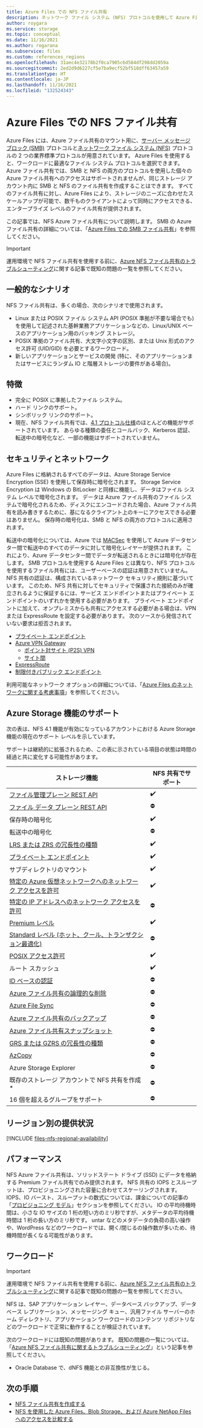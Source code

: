 ```yaml
---
title: Azure Files での NFS ファイル共有
description: ネットワーク ファイル システム (NFS) プロトコルを使用して Azure Files でホストされているファイル共有について説明します。
author: roygara
ms.service: storage
ms.topic: conceptual
ms.date: 11/16/2021
ms.author: rogarana
ms.subservice: files
ms.custom: references_regions
ms.openlocfilehash: 31aec4e32178b2f0ca7905c6d584df298dd2059a
ms.sourcegitcommit: 2ed2d9d6227cf5e7ba9ecf52bf518dff63457a59
ms.translationtype: HT
ms.contentlocale: ja-JP
ms.lasthandoff: 11/16/2021
ms.locfileid: "132524343"
---
```

# <a name="nfs-file-shares-in-azure-files"></a>Azure Files での NFS ファイル共有
Azure Files には、Azure ファイル共有のマウント用に、[サーバー メッセージ ブロック (SMB)](/windows/win32/fileio/microsoft-smb-protocol-and-cifs-protocol-overview) プロトコルと[ネットワーク ファイル システム (NFS)](https://en.wikipedia.org/wiki/Network_File_System) プロトコルの 2 つの業界標準プロトコルが用意されています。 Azure Files を使用すると、ワークロードに最適なファイル システム プロトコルを選択できます。 Azure ファイル共有では、SMB と NFS の両方のプロトコルを使用した個々の Azure ファイル共有へのアクセスはサポートされませんが、同じストレージ アカウント内に SMB と NFS のファイル共有を作成することはできます。 すべてのファイル共有に対し、Azure Files により、ストレージのニーズに合わせたスケールアップが可能で、数千ものクライアントによって同時にアクセスできる、エンタープライズ レベルのファイル共有が提供されます。

この記事では、NFS Azure ファイル共有について説明します。 SMB の Azure ファイル共有の詳細については、「[Azure Files での SMB ファイル共有](files-smb-protocol.md)」を参照してください。

> [!IMPORTANT]
>  運用環境で NFS ファイル共有を使用する前に、[Azure NFS ファイル共有のトラブルシューティング](storage-troubleshooting-files-nfs.md)に関する記事で既知の問題の一覧を参照してください。

## <a name="common-scenarios"></a>一般的なシナリオ
NFS ファイル共有は、多くの場合、次のシナリオで使用されます。

- Linux または POSIX ファイル システム API (POSIX 準拠が不要な場合でも) を使用して記述された基幹業務アプリケーションなどの、Linux/UNIX ベースのアプリケーション用のバッキング ストレージ。
- POSIX 準拠のファイル共有、大文字小文字の区別、または Unix 形式のアクセス許可 (UID/GID) を必要とするワークロード。
- 新しいアプリケーションとサービスの開発 (特に、そのアプリケーションまたはサービスにランダム IO と階層ストレージの要件がある場合)。 

## <a name="features"></a>特徴
- 完全に POSIX に準拠したファイル システム。
- ハード リンクのサポート。
- シンボリック リンクのサポート。
- 現在、NFS ファイル共有では、[4.1 プロトコル仕様](https://tools.ietf.org/html/rfc5661)のほとんどの機能がサポートされています。 あらゆる種類の委任とコールバック、Kerberos 認証、転送中の暗号化など、一部の機能はサポートされていません。


## <a name="security-and-networking"></a>セキュリティとネットワーク
Azure Files に格納されるすべてのデータは、Azure Storage Service Encryption (SSE) を使用して保存時に暗号化されます。 Storage Service Encryption は Windows の BitLocker と同様に機能し、データはファイル システム レベルで暗号化されます。 データは Azure ファイル共有のファイル システムで暗号化されるため、ディスクにエンコードされた場合、Azure ファイル共有を読み書きするために、基になるクライアント上のキーにアクセスできる必要はありません。 保存時の暗号化は、SMB と NFS の両方のプロトコルに適用されます。

転送中の暗号化については、Azure では [MACSec](https://en.wikipedia.org/wiki/IEEE_802.1AE) を使用して Azure データセンター間で転送中のすべてのデータに対して暗号化レイヤーが提供されます。 これにより、Azure データセンター間でデータが転送されるときには暗号化が存在します。 SMB プロトコルを使用する Azure Files とは異なり、NFS プロトコルを使用するファイル共有には、ユーザーベースの認証は用意されていません。 NFS 共有の認証は、構成されているネットワーク セキュリティ規則に基づいています。 このため、NFS 共有に対してセキュリティで保護された接続のみが確立されるように保証するには、サービス エンドポイントまたはプライベート エンドポイントのいずれかを使用する必要があります。 プライベート エンドポイントに加えて、オンプレミスからも共有にアクセスする必要がある場合は、VPN または ExpressRoute を設定する必要があります。 次のソースから発信されていない要求は拒否されます。

- [プライベート エンドポイント](storage-files-networking-overview.md#private-endpoints)
- [Azure VPN Gateway](../../vpn-gateway/vpn-gateway-about-vpngateways.md)
    - [ポイント対サイト (P2S) VPN](../../vpn-gateway/point-to-site-about.md)
    - [サイト間](../../vpn-gateway/design.md#s2smulti)
- [ExpressRoute](../../expressroute/expressroute-introduction.md)
- [制限付きパブリック エンドポイント](storage-files-networking-overview.md#storage-account-firewall-settings)

利用可能なネットワーク オプションの詳細については、「[Azure Files のネットワークに関する考慮事項](storage-files-networking-overview.md)」を参照してください。

## <a name="support-for-azure-storage-features"></a>Azure Storage 機能のサポート

次の表は、NFS 4.1 機能が有効になっているアカウントにおける Azure Storage 機能の現在のサポート レベルを示しています。 

サポートは継続的に拡張されるため、この表に示されている項目の状態は時間の経過と共に変化する可能性があります。

| ストレージ機能 | NFS 共有でサポート |
|-----------------|---------|
| [ファイル管理プレーン REST API](/rest/api/storagerp/file-shares) | ✔️ |
| [ファイル データ プレーン REST API](/rest/api/storageservices/file-service-rest-api)| ⛔ |
| 保存時の暗号化|   ✔️ |
| 転送中の暗号化| ⛔ |
| [LRS または ZRS の冗長性の種類](storage-files-planning.md#redundancy)|  ✔️ |
| [プライベート エンドポイント](storage-files-networking-overview.md#private-endpoints) | ✔️  |
| サブディレクトリのマウント|  ✔️ |
| [特定の Azure 仮想ネットワークへのネットワーク アクセスを許可](storage-files-networking-endpoints.md#restrict-access-to-the-public-endpoint-to-specific-virtual-networks)|  ✔️  |
| [特定の IP アドレスへのネットワーク アクセスを許可](../common/storage-network-security.md?toc=%2fazure%2fstorage%2ffiles%2ftoc.json#grant-access-from-an-internet-ip-range)| ⛔ |
| [Premium レベル](storage-files-planning.md#storage-tiers) |  ✔️  |
| [Standard レベル (ホット、クール、トランザクション最適化)](storage-files-planning.md#storage-tiers)| ⛔ |
| [POSIX アクセス許可](https://en.wikipedia.org/wiki/File-system_permissions#Notation_of_traditional_Unix_permissions)|  ✔️  |
| ルート スカッシュ|  ✔️  |
| [ID ベースの認証](storage-files-active-directory-overview.md) | ⛔ |
| [Azure ファイル共有の論理的な削除](storage-files-prevent-file-share-deletion.md) | ⛔  |
| [Azure File Sync](../file-sync/file-sync-introduction.md)| ⛔ |
| [Azure ファイル共有のバックアップ](../../backup/azure-file-share-backup-overview.md)| ⛔ |
| [Azure ファイル共有スナップショット](storage-snapshots-files.md)| ⛔ |
| [GRS または GZRS の冗長性の種類](storage-files-planning.md#redundancy)| ⛔ |
| [AzCopy](../common/storage-use-azcopy-v10.md?toc=%2fazure%2fstorage%2ffiles%2ftoc.json)| ⛔ |
| Azure Storage Explorer| ⛔ |
| 既存のストレージ アカウントで NFS 共有を作成*| ⛔ |
| 16 個を超えるグループをサポート| ⛔ |

## <a name="regional-availability"></a>リージョン別の提供状況

[!INCLUDE [files-nfs-regional-availability](../../../includes/files-nfs-regional-availability.md)]

## <a name="performance"></a>パフォーマンス
NFS Azure ファイル共有は、ソリッドステート ドライブ (SSD) にデータを格納する Premium ファイル共有でのみ提供されます。 NFS 共有の IOPS とスループットは、プロビジョニングされた容量に合わせてスケーリングされます。 IOPS、IO バースト、スループットの数式については、課金についての記事の「[プロビジョニング モデル](understanding-billing.md#provisioned-model)」セクションを参照してください。 IO の平均待機時間は、小さな IO サイズの 1 桁の短い方のミリ秒ですが、メタデータの平均待機時間は 1 桁の長い方のミリ秒です。 untar などのメタデータの負荷の高い操作や、WordPress などのワークロードでは、開く/閉じるの操作数が多いため、待機時間が長くなる可能性があります。

## <a name="workloads"></a>ワークロード
> [!IMPORTANT]
> 運用環境で NFS ファイル共有を使用する前に、[Azure NFS ファイル共有のトラブルシューティング](storage-troubleshooting-files-nfs.md)に関する記事で既知の問題の一覧を参照してください。

NFS は、SAP アプリケーション レイヤー、データベース バックアップ、データベース レプリケーション、メッセージング キュー、汎用ファイル サーバーのホーム ディレクトリ、アプリケーション ワークロードのコンテンツ リポジトリなどのワークロードで正常に動作することが検証されています。

次のワークロードには既知の問題があります。 既知の問題の一覧については、「[Azure NFS ファイル共有に関するトラブルシューティング](storage-troubleshooting-files-nfs.md)」という記事を参照してください。
- Oracle Database で、dNFS 機能との非互換性が生じる。


## <a name="next-steps"></a>次の手順
- [NFS ファイル共有を作成する](storage-files-how-to-create-nfs-shares.md)
- [NFS を使用した Azure Files、Blob Storage、および Azure NetApp Files へのアクセスを比較する](../common/nfs-comparison.md?toc=%2fazure%2fstorage%2ffiles%2ftoc.json)
